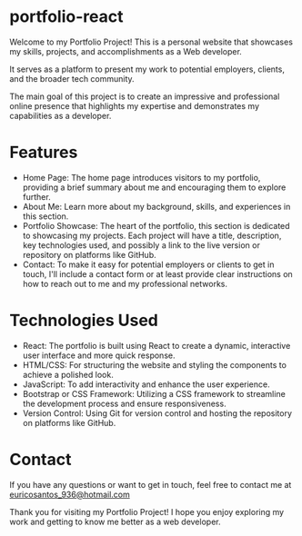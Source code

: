 # portfolio-react

Welcome to my Portfolio Project!
This is a personal website that showcases my skills, projects, and accomplishments as a Web developer. 

It serves as a platform to present my work to potential employers, clients, and the broader tech community. 

The main goal of this project is to create an impressive and professional online presence that highlights my expertise and demonstrates my capabilities as a developer.

# Features
- Home Page: The home page introduces visitors to my portfolio, providing a brief summary about me and encouraging them to explore further.
- About Me: Learn more about my background, skills, and experiences in this section. 
- Portfolio Showcase: The heart of the portfolio, this section is dedicated to showcasing my projects. Each project will have a title, description, key technologies used, and possibly a link to the live version or repository on platforms like GitHub.
- Contact: To make it easy for potential employers or clients to get in touch, I'll include a contact form or at least provide clear instructions on how to reach out to me and my professional networks.

# Technologies Used
- React: The portfolio is built using React to create a dynamic, interactive user interface and more quick response.
- HTML/CSS: For structuring the website and styling the components to achieve a polished look.
- JavaScript: To add interactivity and enhance the user experience.
- Bootstrap or CSS Framework: Utilizing a CSS framework to streamline the development process and ensure responsiveness.
- Version Control: Using Git for version control and hosting the repository on platforms like GitHub.

# Contact
If you have any questions or want to get in touch, feel free to contact me at euricosantos_936@hotmail.com

Thank you for visiting my Portfolio Project! I hope you enjoy exploring my work and getting to know me better as a web developer.
